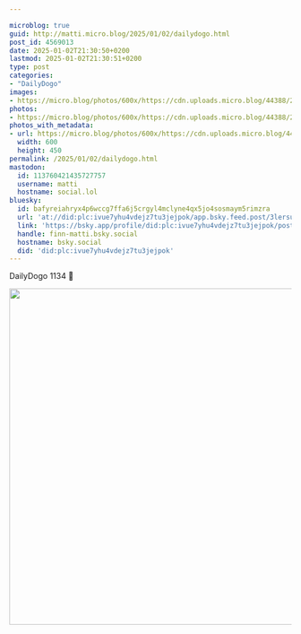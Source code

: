 ```yaml
---

microblog: true
guid: http://matti.micro.blog/2025/01/02/dailydogo.html
post_id: 4569013
date: 2025-01-02T21:30:50+0200
lastmod: 2025-01-02T21:30:51+0200
type: post
categories:
- "DailyDogo"
images:
- https://micro.blog/photos/600x/https://cdn.uploads.micro.blog/44388/2025/31467bebff764181ba899f79e5a6aedf.jpg
photos:
- https://micro.blog/photos/600x/https://cdn.uploads.micro.blog/44388/2025/31467bebff764181ba899f79e5a6aedf.jpg
photos_with_metadata:
- url: https://micro.blog/photos/600x/https://cdn.uploads.micro.blog/44388/2025/31467bebff764181ba899f79e5a6aedf.jpg
  width: 600
  height: 450
permalink: /2025/01/02/dailydogo.html
mastodon:
  id: 113760421435727757
  username: matti
  hostname: social.lol
bluesky:
  id: bafyreiahryx4p6wccg7ffa6j5crgyl4mclyne4qx5jo4sosmaym5rimzra
  url: 'at://did:plc:ivue7yhu4vdejz7tu3jejpok/app.bsky.feed.post/3lersueoias2d'
  link: 'https://bsky.app/profile/did:plc:ivue7yhu4vdejz7tu3jejpok/post/3lersueoias2d'
  handle: finn-matti.bsky.social
  hostname: bsky.social
  did: 'did:plc:ivue7yhu4vdejz7tu3jejpok'
---
```

DailyDogo 1134 🐶

<img src="https://micro.blog/photos/600x/https://blog.martin-haehnel.de/uploads/2025/31467bebff764181ba899f79e5a6aedf.jpg" width="600" alt="" />
